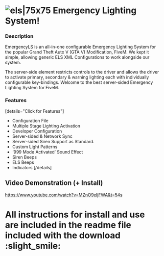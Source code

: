 # ![els|75x75](upload://qNL5QTILif0QnHWPi1XZmhgaCVT.png) **Emergency Lighting System!**

### Description

EmergencyLS is an all-in-one configurable Emergency Lighting System for the popular Grand Theft Auto V (GTA V) Modification, FiveM. We kept it simple, allowing generic ELS XML Configurations to work alongside our system.

The server-side element restricts controls to the driver and allows the driver to activate primary, secondary & warning lighting each with individually configurable key-bindings. Welcome to the best server-sided Emergency Lighting System for FiveM.


### Features


[details="Click for Features"]
* Configuration File
* Multiple Stage Lighting Activation
* Developer Configuration
* Server-sided & Network Sync
* Server-sided Siren Support as Standard.
* Custom Light Patterns
* ‘999 Mode Activated’ Sound Effect
* Siren Beeps
* ELS Beeps
* Indicators
[/details]

## Video Demonstration (+ Install)
https://www.youtube.com/watch?v=MZnO9eIjFWA&t=54s

# **All instructions for install and use are included in the readme file included with the download :slight_smile:** 

